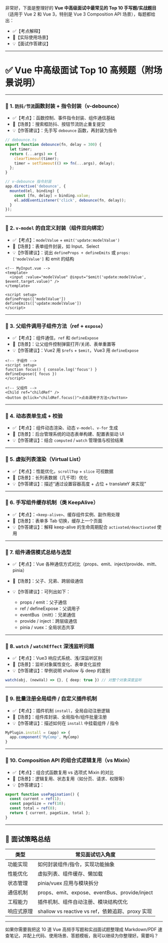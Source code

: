 非常好，下面是整理好的 **Vue 中高级面试中最常见的 Top 10 手写题/实战题目**（适用于 Vue 2 和 Vue 3，特别是 Vue 3 Composition API 场景），每题都给出：

* ✅【考点解释】
* 🧠【实际使用场景】
* 💡【面试作答建议】

---

# ✅ Vue 中高级面试 Top 10 高频题（附场景说明）

---

### 🥇 1. `防抖/节流`函数封装 + 指令封装（v-debounce）

* ✅【考点】：函数控制、事件指令封装、组件通信基础
* 🧠【场景】：搜索框防抖、按钮节流防止重复提交
* 💡【作答建议】：先手写 `debounce` 函数，再封装为指令

```ts
// debounce.ts
export function debounce(fn, delay = 300) {
  let timer;
  return (...args) => {
    clearTimeout(timer);
    timer = setTimeout(() => fn(...args), delay);
  };
}

// v-debounce 指令封装
app.directive('debounce', {
  mounted(el, binding) {
    const [fn, delay] = binding.value;
    el.addEventListener('click', debounce(fn, delay));
  }
});
```

---

### 🥈 2. `v-model` 的自定义封装（组件双向绑定）

* ✅【考点】：`modelValue` + `emit('update:modelValue')`
* 🧠【场景】：表单组件封装，如 Input、Select
* 💡【作答建议】：说出 `defineProps + defineEmits` 或 `props: ['modelValue']` 和 emit 的结构

```vue
<!-- MyInput.vue -->
<template>
  <input :value="modelValue" @input="$emit('update:modelValue', $event.target.value)" />
</template>

<script setup>
defineProps(['modelValue'])
defineEmits(['update:modelValue'])
</script>
```

---

### 🥉 3. 父组件调用子组件方法（ref + `expose`）

* ✅【考点】：组件通信，`ref` 和 `defineExpose`
* 🧠【场景】：让父组件控制弹窗打开/关闭、表单重置等
* 💡【作答建议】：Vue2 用 `$refs` + `$emit`，Vue3 用 `defineExpose`

```vue
<!-- 子组件 -->
<script setup>
function focus() { console.log('focus') }
defineExpose({ focus })
</script>

<!-- 父组件 -->
<Child ref="childRef" />
<button @click="childRef.focus()">点击调用子方法</button>
```

---

### 🏅 4. 动态表单生成 + 校验

* ✅【考点】：组件动态渲染、动态 `v-model`、`v-for` 生成
* 🧠【场景】：后台管理系统的动态表单构建、配置表驱动 UI
* 💡【作答建议】：结合 `computed` / `watch` 管理值与校验结果

---

### 🏅 5. 虚拟列表渲染（Virtual List）

* ✅【考点】：性能优化，`scrollTop` + `slice` 可视数据
* 🧠【场景】：长列表数据（几千项）优化
* 💡【作答建议】：描述“通过设置容器高度 + 占位 + translateY 来实现”

---

### 🏅 6. 手写组件缓存机制（类 KeepAlive）

* ✅【考点】：`<keep-alive>`、缓存组件实例、副作用处理
* 🧠【场景】：表单多 Tab 切换，缓存上一个页面
* 💡【作答建议】：解释 keep-alive 的生命周期配合 `activated/deactivated` 使用

---

### 🏅 7. 组件通信模式总结与选型

* ✅【考点】：Vue 各种通信方式对比（props、emit、inject/provide、mitt、pinia）
* 🧠【场景】：父子、兄弟、跨层级通信
* 💡【作答建议】：可列出如下：

  * props / emit：父子通信
  * ref / defineExpose：父调用子
  * eventBus（mitt）：兄弟通信
  * provide / inject：跨层级通信
  * pinia / vuex：全局状态共享

---

### 🏅 8. `watch` / `watchEffect` 深浅监听问题

* ✅【考点】：Vue3 响应式系统、浅/深监听区别
* 🧠【场景】：监听对象属性变化、表单变化监控
* 💡【作答建议】：举例说明 shallow 与 deep 的差别

```ts
watch(obj, (newVal) => {}, { deep: true }) // 对整个对象深度监听
```

---

### 🏅 9. 批量注册全局组件 / 自定义插件机制

* ✅【考点】：插件机制 `install`，全局自动注册逻辑
* 🧠【场景】：组件库封装、全局指令/组件批量注册
* 💡【作答建议】：描述如何在 `install` 中挂载组件 / 指令

```ts
MyPlugin.install = (app) => {
  app.component('MyComp', MyComp)
}
```

---

### 🏅 10. Composition API 的组合式逻辑复用（vs Mixin）

* ✅【考点】：组合式函数复用 vs 选项式 Mixin 的对比
* 🧠【场景】：逻辑复用、状态复用（如分页、请求、权限等）
* 💡【作答建议】：

```ts
export function usePagination() {
  const current = ref(1);
  const pageSize = ref(10);
  const total = ref(0);
  return { current, pageSize, total };
}
```

---

## 🎯 面试策略总结

| 类型    | 常见面试切入角度                                  |
| ----- | ----------------------------------------- |
| 功能实现  | 如何封装组件/指令，实现功能抽象                          |
| 性能优化  | 虚拟列表、组件缓存、懒加载                             |
| 状态管理  | pinia/vuex 应用与模块拆分                        |
| 通信机制  | props、emit、expose、eventBus、provide/inject |
| 工程能力  | 插件机制、组件自动注册、模块结构优化                        |
| 响应式原理 | shallow vs reactive vs ref，依赖追踪、proxy 实现  |

---

如果你需要我把这 10 道 Vue 高频手写题和实战面试题整理成 Markdown/PDF 速查笔记，并配上代码、使用场景、答题模板，我可以继续为你整理好。需要吗？
